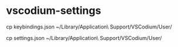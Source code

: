 # vscodium-settings

cp keybindings.json ~/Library/Application\ Support/VSCodium/User/

cp settings.json ~/Library/Application\ Support/VSCodium/User/
